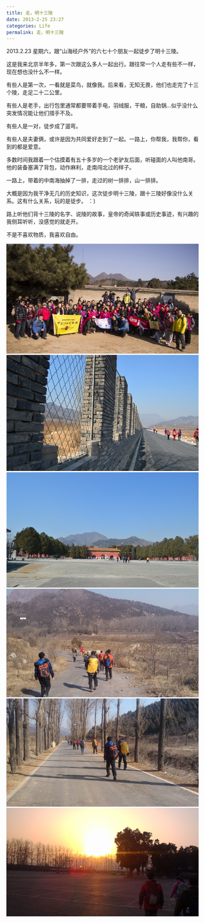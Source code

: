 ```yaml
---
title: 走，明十三陵 
date: 2013-2-25 23:27
categories: Life
permalink: 走，明十三陵 
---
```


2013.2.23 星期六，跟“山海经户外”的六七十个朋友一起徒步了明十三陵。

这是我来北京半年多，第一次跟这么多人一起出行。跟往常一个人走有些不一样，现在想也没什么不一样。

有些人是第一次，一看就是菜鸟，就像我。后来看，无知无畏，他们也走完了十三个陵，走足二十二公里。

有些人是老手，出行包里通常都要带着手电，羽绒服，干粮，自助锅…似乎没什么突发情况能让他们措手不及。

有些人是一对，徒步成了遛弯。

有些人是夫妻俩，或许是因为共同爱好走到了一起。一路上，你帮我，我帮你，看到的都是爱意。

多数时间我跟着一个估摸着有五十多岁的一个老驴友后面，听碰面的人叫他南哥。他的装备塞满了背包，动作麻利，走南闯北过的样子。

一路上，带着的中南海抽掉了一排，走过的树一排排，山一排排。

大概是因为我干净无几的历史知识，这次徒步明十三陵，跟十三陵好像没什么关系。这有什么关系，玩的是徒步。 ：)

路上听他们背十三陵的名字、说陵的故事，皇帝的奇闻轶事或历史事迹，有兴趣的我侧耳听听，没感觉的就走开。

不是不喜欢物质，我喜欢自由。

![](/image/图/走，明十三陵01.png)
![](/image/图/走，明十三陵02.jpg)
![](/image/图/走，明十三陵03.jpg)
![](/image/图/走，明十三陵04.jpg)
![](/image/图/走，明十三陵05.jpg)
![](/image/图/走，明十三陵06.jpg)